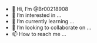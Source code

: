 - 👋 Hi, I’m @Br00218908
- 👀 I’m interested in ...
- 🌱 I’m currently learning ...
- 💞️ I’m looking to collaborate on ...
- 📫 How to reach me ...

<!---
Br00218908/Br00218908 is a ✨ special ✨ repository because its `README.md` (this file) appears on your GitHub profile.
You can click the Preview link to take a look at your changes.
--->

